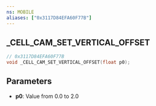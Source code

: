 ```yaml
---
ns: MOBILE
aliases: ["0x3117D84EFA60F77B"]
---
```

## _CELL_CAM_SET_VERTICAL_OFFSET

```c
// 0x3117D84EFA60F77B
void _CELL_CAM_SET_VERTICAL_OFFSET(float p0);
```

## Parameters
* **p0**: Value from 0.0 to 2.0

